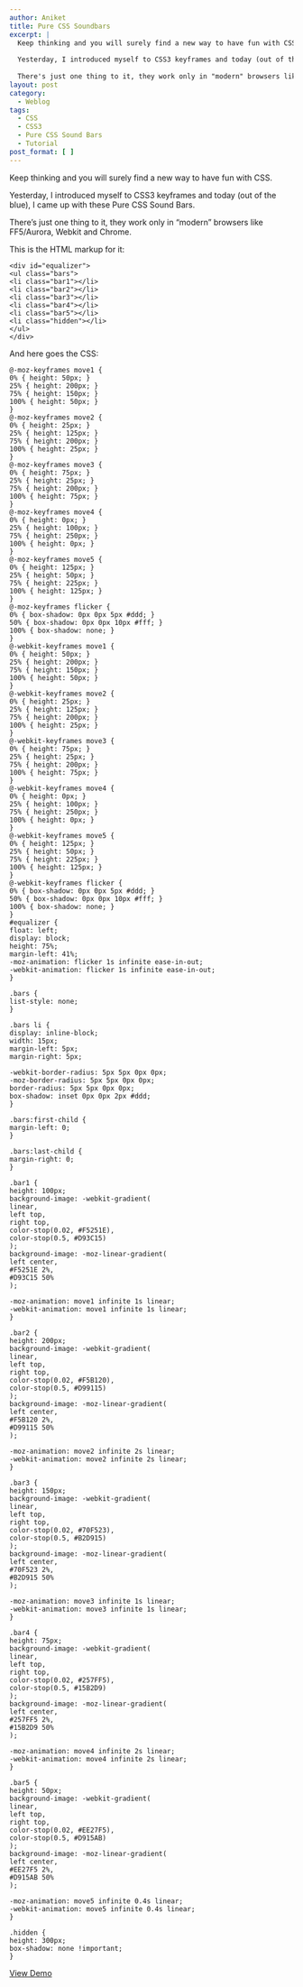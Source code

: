 ```yaml
---
author: Aniket
title: Pure CSS Soundbars
excerpt: |
  Keep thinking and you will surely find a new way to have fun with CSS.
  
  Yesterday, I introduced myself to CSS3 keyframes and today (out of the blue), I came up with these Pure CSS Sound Bars.
  
  There's just one thing to it, they work only in "modern" browsers like FF5/Aurora, Webkit and Chrome.
layout: post
category:
  - Weblog
tags:
  - CSS
  - CSS3
  - Pure CSS Sound Bars
  - Tutorial
post_format: [ ]
---
```

Keep thinking and you will surely find a new way to have fun with CSS.

Yesterday, I introduced myself to CSS3 keyframes and today (out of the blue), I came up with these Pure CSS Sound Bars.

There’s just one thing to it, they work only in “modern” browsers like FF5/Aurora, Webkit and Chrome.

This is the HTML markup for it:

    <div id="equalizer">
    <ul class="bars">
    <li class="bar1"></li>
    <li class="bar2"></li>
    <li class="bar3"></li>
    <li class="bar4"></li>
    <li class="bar5"></li>
    <li class="hidden"></li>
    </ul>
    </div>
    

And here goes the CSS:

    @-moz-keyframes move1 {
    0% { height: 50px; }
    25% { height: 200px; }
    75% { height: 150px; }
    100% { height: 50px; }
    }
    @-moz-keyframes move2 {
    0% { height: 25px; }
    25% { height: 125px; }
    75% { height: 200px; }
    100% { height: 25px; }
    }
    @-moz-keyframes move3 {
    0% { height: 75px; }
    25% { height: 25px; }
    75% { height: 200px; }
    100% { height: 75px; }
    }
    @-moz-keyframes move4 {
    0% { height: 0px; }
    25% { height: 100px; }
    75% { height: 250px; }
    100% { height: 0px; }
    }
    @-moz-keyframes move5 {
    0% { height: 125px; }
    25% { height: 50px; }
    75% { height: 225px; }
    100% { height: 125px; }
    }
    @-moz-keyframes flicker {
    0% { box-shadow: 0px 0px 5px #ddd; }
    50% { box-shadow: 0px 0px 10px #fff; }
    100% { box-shadow: none; }
    }
    @-webkit-keyframes move1 {
    0% { height: 50px; }
    25% { height: 200px; }
    75% { height: 150px; }
    100% { height: 50px; }
    }
    @-webkit-keyframes move2 {
    0% { height: 25px; }
    25% { height: 125px; }
    75% { height: 200px; }
    100% { height: 25px; }
    }
    @-webkit-keyframes move3 {
    0% { height: 75px; }
    25% { height: 25px; }
    75% { height: 200px; }
    100% { height: 75px; }
    }
    @-webkit-keyframes move4 {
    0% { height: 0px; }
    25% { height: 100px; }
    75% { height: 250px; }
    100% { height: 0px; }
    }
    @-webkit-keyframes move5 {
    0% { height: 125px; }
    25% { height: 50px; }
    75% { height: 225px; }
    100% { height: 125px; }
    }
    @-webkit-keyframes flicker {
    0% { box-shadow: 0px 0px 5px #ddd; }
    50% { box-shadow: 0px 0px 10px #fff; }
    100% { box-shadow: none; }
    }
    #equalizer {
    float: left;
    display: block;
    height: 75%;
    margin-left: 41%;
    -moz-animation: flicker 1s infinite ease-in-out;
    -webkit-animation: flicker 1s infinite ease-in-out;
    }
    
    .bars {
    list-style: none;
    }
    
    .bars li {
    display: inline-block;
    width: 15px;
    margin-left: 5px;
    margin-right: 5px;
    
    -webkit-border-radius: 5px 5px 0px 0px;
    -moz-border-radius: 5px 5px 0px 0px;
    border-radius: 5px 5px 0px 0px;
    box-shadow: inset 0px 0px 2px #ddd;
    }
    
    .bars:first-child {
    margin-left: 0;
    }
    
    .bars:last-child {
    margin-right: 0;
    }
    
    .bar1 {
    height: 100px;
    background-image: -webkit-gradient(
    linear,
    left top,
    right top,
    color-stop(0.02, #F5251E),
    color-stop(0.5, #D93C15)
    );
    background-image: -moz-linear-gradient(
    left center,
    #F5251E 2%,
    #D93C15 50%
    );
    
    -moz-animation: move1 infinite 1s linear;
    -webkit-animation: move1 infinite 1s linear;
    }
    
    .bar2 {
    height: 200px;
    background-image: -webkit-gradient(
    linear,
    left top,
    right top,
    color-stop(0.02, #F5B120),
    color-stop(0.5, #D99115)
    );
    background-image: -moz-linear-gradient(
    left center,
    #F5B120 2%,
    #D99115 50%
    );
    
    -moz-animation: move2 infinite 2s linear;
    -webkit-animation: move2 infinite 2s linear;
    }
    
    .bar3 {
    height: 150px;
    background-image: -webkit-gradient(
    linear,
    left top,
    right top,
    color-stop(0.02, #70F523),
    color-stop(0.5, #B2D915)
    );
    background-image: -moz-linear-gradient(
    left center,
    #70F523 2%,
    #B2D915 50%
    );
    
    -moz-animation: move3 infinite 1s linear;
    -webkit-animation: move3 infinite 1s linear;
    }
    
    .bar4 {
    height: 75px;
    background-image: -webkit-gradient(
    linear,
    left top,
    right top,
    color-stop(0.02, #257FF5),
    color-stop(0.5, #15B2D9)
    );
    background-image: -moz-linear-gradient(
    left center,
    #257FF5 2%,
    #15B2D9 50%
    );
    
    -moz-animation: move4 infinite 2s linear;
    -webkit-animation: move4 infinite 2s linear;
    }
    
    .bar5 {
    height: 50px;
    background-image: -webkit-gradient(
    linear,
    left top,
    right top,
    color-stop(0.02, #EE27F5),
    color-stop(0.5, #D915AB)
    );
    background-image: -moz-linear-gradient(
    left center,
    #EE27F5 2%,
    #D915AB 50%
    );
    
    -moz-animation: move5 infinite 0.4s linear;
    -webkit-animation: move5 infinite 0.4s linear;
    }
    
    .hidden {
    height: 300px;
    box-shadow: none !important;
    }

[View Demo][1]

 [1]: https://developer.mozilla.org/en-US/demos/detail/pure-css-sound-bars/launch "Pure CSS Sound Bars"